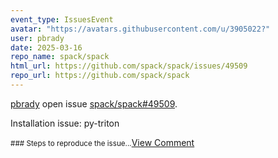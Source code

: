 ```yaml
---
event_type: IssuesEvent
avatar: "https://avatars.githubusercontent.com/u/3905022?"
user: pbrady
date: 2025-03-16
repo_name: spack/spack
html_url: https://github.com/spack/spack/issues/49509
repo_url: https://github.com/spack/spack
---
```


<a href='https://github.com/pbrady' target='_blank'>pbrady</a> open issue <a href='https://github.com/spack/spack/issues/49509' target='_blank'>spack/spack#49509</a>.

<p>Installation issue: py-triton</p><small>### Steps to reproduce the issue...</small><a href='https://github.com/spack/spack/issues/49509' target='_blank'>View Comment</a>